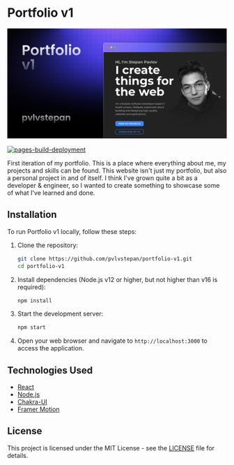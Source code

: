 # Portfolio v1

![cover](public/cover.png)

[![pages-build-deployment](https://github.com/pvlvstepan/portfolio-v1/actions/workflows/pages/pages-build-deployment/badge.svg)](https://github.com/pvlvstepan/portfolio-v1/actions/workflows/pages/pages-build-deployment)

First iteration of my portfolio. This is a place where everything about me, my projects and skills can be found. This website isn't just my portfolio, but also a personal project in and of itself. I think I've grown quite a bit as a developer & engineer, so I wanted to create something to showcase some of what I've learned and done.

## Installation

To run Portfolio v1 locally, follow these steps:

1. Clone the repository:

   ```bash
   git clone https://github.com/pvlvstepan/portfolio-v1.git
   cd portfolio-v1
   ```

2. Install dependencies (Node.js v12 or higher, but not higher than v16 is required):

   ```bash
   npm install
   ```

3. Start the development server:

   ```bash
   npm start
   ```

4. Open your web browser and navigate to `http://localhost:3000` to access the application.


## Technologies Used

- [React](https://github.com/facebook/react)
- [Node.js](https://github.com/nodejs/node)
- [Chakra-UI](https://github.com/chakra-ui/chakra-ui)
- [Framer Motion](https://www.framer.com/motion/)

## License

This project is licensed under the MIT License - see the [LICENSE](LICENSE) file for details.
